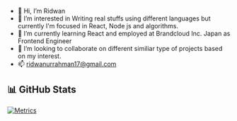 - 👋 Hi, I’m Ridwan
- 👀 I’m interested in Writing real stuffs using different languages but currently I'm focused in React, Node js and algorithms.
- 🌱 I’m currently learning React and employed at Brandcloud Inc. Japan as Frontend Engineer
- 💞️ I’m looking to collaborate on different similiar type of projects based on my interest.
- 📫 ridwanurrahman17@gmail.com

<!---
RRPx/RRPx is a ✨ special ✨ repository because its `README.md` (this file) appears on your GitHub profile.
You can click the Preview link to take a look at your changes.
--->

## 📊 GitHub Stats

[<img src="https://github.com/RRPx/RRPx/blob/main/github-metrics.svg" alt="Metrics" style="max-width: 100%;">](https://github-readme-stats.vercel.app/api?username=RRPx&show_icons=true&theme=radical&count_private=true&include_all_commits=true&token=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
)

